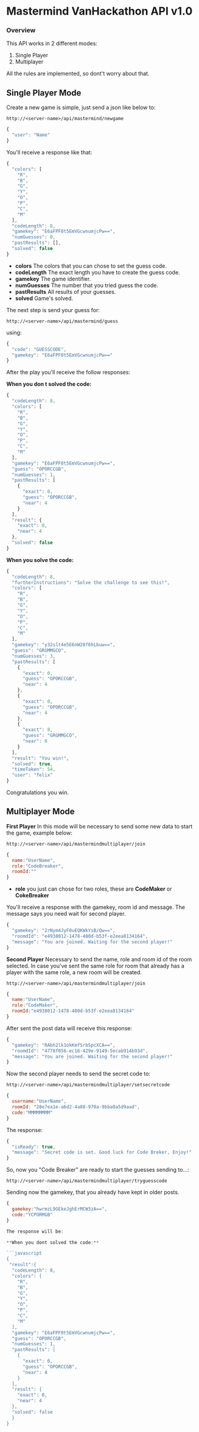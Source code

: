 # Mastermind VanHackathon API v1.0

### Overview

This API works in 2 different modes:

1. Single Player
2. Multiplayer

All the rules are implemented, so dont't worry about that.

## Single Player Mode

Create a new game is simple, just send a json like below to:
```
http://<server-name>/api/mastermind/newgame
```

```javascript
{
  "user": "Name"
}
```

You'll receive a response like that:

```javascript
{
  "colors": [
    "R",
    "B",
    "G",
    "Y",
    "O",
    "P",
    "C",
    "M"
  ],
  "codeLength": 8,
  "gamekey": "E6aFPF0t5EmVGcwnumjcPw==",
  "numGuesses": 0,
  "pastResults": [],
  "solved": false
}
```
- **colors** The colors that you can chose to set the guess code.
- **codeLength** The exact length you have to create the guess code.
- **gamekey** The game identifier.
- **numGuesses** The number that you tried guess the code.
- **pastResults** All results of your guesses.
- **solved** Game's solved.

The next step is send your guess for:
```
http://<server-name>/api/mastermind/guess
```
using:
```javascript
{
  "code": "GUESSCODE",
  "gamekey": "E6aFPF0t5EmVGcwnumjcPw=="
}
```

After the play you'll receive the follow responses:

**When you don t solved the code:**

```javascript
{
  "codeLength": 8,
  "colors": [
    "R",
    "B",
    "G",
    "Y",
    "O",
    "P",
    "C",
    "M"
  ],
  "gamekey": "E6aFPF0t5EmVGcwnumjcPw==",
  "guess": "OPORCCGB",
  "numGuesses": 1,
  "pastResults": [
    {
      "exact": 0,
      "guess": "OPORCCGB",
      "near": 4
    }
  ],
  "result": {
    "exact": 0,
    "near": 4
  },
  "solved": false
}
```

**When you solve the code:**

```javascript
{
  "codeLength": 8,
  "furtherInstructions": "Solve the challenge to see this!",
  "colors": [
    "R",
    "B",
    "G",
    "Y",
    "O",
    "P",
    "C",
    "M"
  ],
  "gamekey": "y32slt4e5E6nW28f6hLbuw==",
  "guess": "GRGMMGCO",
  "numGuesses": 3,
  "pastResults": [
    {
      "exact": 0,
      "guess": "OPORCCGB",
      "near": 4
    },
    {
      "exact": 0,
      "guess": "OPORCCGB",
      "near": 4
    },
    {
      "exact": 8,
      "guess": "GRGMMGCO",
      "near": 0
    }
  ],
  "result": "You win!",
  "solved": true,
  "timeTaken": 54,
  "user": "felix"
}
```
Congratulations you win.

## Multiplayer Mode

**First Player**
In this mode will be necessary to send some new data to start the game, example below:
```
http://<server-name>/api/mastermindmultiplayer/join
```
```javascript
{
  name:"UserName", 
  role:"CodeBreaker", 
  roomId:""
}
```
- **role** you just can chose for two roles, these are **CodeMaker** or **CokeBreaker**

You'll receive a response with the gamekey, room id and message. The message says you need wait for second player.

```javascript
{
  "gamekey": "2rNym4JyF0uEQKWkYsB/Qw==",
  "roomdId": "e4938012-1478-480d-b53f-e2eea8134164",
  "message": "You are joined. Waiting for the second player!"
}
```

**Second Player**
Necessary to send the name, role and room id of the room selected. In case you've sent the same role for room that already
has a player with the same role, a new room will be created.
```
http://<server-name>/api/mastermindmultiplayer/join
```
```javascript
{
  name:"UserName", 
  role:"CodeMaker", 
  roomId:"e4938012-1478-480d-b53f-e2eea8134164"
}
```
After sent the post data will receive this response:
```javascript
{
  "gamekey": "RAbh2lk1okKmfSrbSpcXCA==",
  "roomdId": "4778f056-ec16-429e-9149-5ecab914b93d",
  "message": "You are joined. Waiting for the second player!"
}
```

Now the second player needs to send the secret code to:
```
http://<server-name>/api/mastermindmultiplayer/setsecretcode
```
```javascript
{
  username:"UserName", 
  roomId: "28e7ea1e-a6d2-4a88-970a-9bba0a5d9aad", 
  code:"MMMMMMMM"
}
```

The response:
```javascript
{
  "isReady": true,
  "message": "Secret code is set. Good luck for Code Breker, Enjoy!"
}
```

So, now you "Code Breaker" are ready to start the guesses sending to...:
```
http://<server-name>/api/mastermindmultiplayer/tryguesscode
```
Sending now the gamekey, that you already have kept in older posts.
```javascript
{
  gamekey:"hwrmzL9GEkeJghErMCW3zA==", 
  code:"YCPORMGB"
}

The response will be:

**When you dont solved the code:**

```javascript
{
 "result":{
  "codeLength": 8,
  "colors": [
    "R",
    "B",
    "G",
    "Y",
    "O",
    "P",
    "C",
    "M"
  ],
  "gamekey": "E6aFPF0t5EmVGcwnumjcPw==",
  "guess": "OPORCCGB",
  "numGuesses": 1,
  "pastResults": [
    {
      "exact": 0,
      "guess": "OPORCCGB",
      "near": 4
    }
  ],
  "result": {
    "exact": 0,
    "near": 4
  },
  "solved": false
  }
}
```
